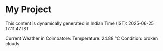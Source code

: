 # My Project

This content is dynamically generated in Indian Time (IST): 2025-06-25 17:11:47 IST


Current Weather in Coimbatore:
Temperature: 24.88 °C
Condition: broken clouds
